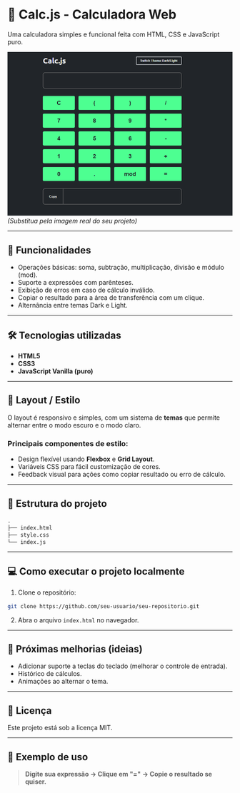 
# 🧮 Calc.js - Calculadora Web

Uma calculadora simples e funcional feita com HTML, CSS e JavaScript puro.

![Screenshot da calculadora](Images/Screenshot_5.png)  
*(Substitua pela imagem real do seu projeto)*

---

## 🚀 Funcionalidades

- Operações básicas: soma, subtração, multiplicação, divisão e módulo (mod).
- Suporte a expressões com parênteses.
- Exibição de erros em caso de cálculo inválido.
- Copiar o resultado para a área de transferência com um clique.
- Alternância entre temas Dark e Light.

---

## 🛠️ Tecnologias utilizadas

- **HTML5**
- **CSS3**
- **JavaScript Vanilla (puro)**

---

## 🎨 Layout / Estilo

O layout é responsivo e simples, com um sistema de **temas** que permite alternar entre o modo escuro e o modo claro.

### Principais componentes de estilo:

- Design flexível usando **Flexbox** e **Grid Layout**.
- Variáveis CSS para fácil customização de cores.
- Feedback visual para ações como copiar resultado ou erro de cálculo.

---

## 📂 Estrutura do projeto

```
.
├── index.html
├── style.css
└── index.js
```

---

## 💻 Como executar o projeto localmente

1. Clone o repositório:

```bash
git clone https://github.com/seu-usuario/seu-repositorio.git
```

2. Abra o arquivo `index.html` no navegador.

---

## 🎯 Próximas melhorias (ideias)

- Adicionar suporte a teclas do teclado (melhorar o controle de entrada).
- Histórico de cálculos.
- Animações ao alternar o tema.

---

## 📝 Licença

Este projeto está sob a licença MIT.

---

## 📸 Exemplo de uso

> **Digite sua expressão → Clique em "=" → Copie o resultado se quiser.**
